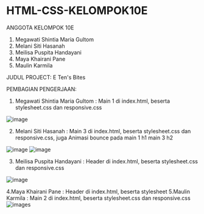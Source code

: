 # HTML-CSS-KELOMPOK10E

ANGGOTA KELOMPOK 10E
1. Megawati Shintia Maria Gultom
2. Melani Siti Hasanah
3. Meilisa Puspita Handayani
4. Maya Khairani Pane
5. Maulin Karmila

JUDUL PROJECT: 
E Ten's Bites

PEMBAGIAN PENGERJAAN:
1. Megawati Shintia Maria Gultom : Main 1 di index.html, beserta stylesheet.css dan responsive.css

![image](https://user-images.githubusercontent.com/72775473/137436538-cc7396fd-d35f-4924-96ab-54607f7de5c5.png)

2. Melani Siti Hasanah : Main 3 di index.html, beserta stylesheet.css dan responsive.css, juga Animasi bounce pada main 1 h1 main 3 h2

![image](https://user-images.githubusercontent.com/72775473/137417953-c3239c67-cead-4db7-b7df-735d8fd39d8d.png)
![image](https://user-images.githubusercontent.com/72775473/137418279-4b5a787c-a238-4b4c-8be1-8dfa403f47eb.png)

3. Meilisa Puspita Handayani : Header di index.html, beserta stylesheet.css dan responsive.css

![image](https://user-images.githubusercontent.com/72775473/137436490-909962c0-fbbf-4419-941d-506fff71f3d5.png)

4.Maya Khairani Pane : Header di index.html, beserta stylesheet
5.Maulin Karmila : Main 2 di index.html, beserta stylesheet.css dan responsive.css
![images](https://user-images.githubusercontent.com/77570440/137452399-787f82c6-f832-4727-9bed-c961420e5c87.png)
